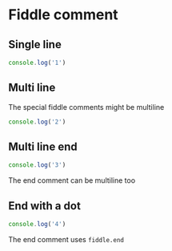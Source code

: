 # Fiddle comment

## Single line

<!-- fiddle First -->

```js
console.log('1')
```

<!-- fiddle-end -->

## Multi line

The special fiddle comments might be multiline

<!--
  fiddle
  title: The test
-->

```js
console.log('2')
```

<!-- fiddle-end -->

## Multi line end

<!--
  fiddle
  title: Another test
-->

```js
console.log('3')
```

The end comment can be multiline too

<!--
fiddle-end
-->

## End with a dot

<!--
  fiddle
  title: End comment uses dot
  skip: true
-->

```js
console.log('4')
```

The end comment uses `fiddle.end`

<!-- fiddle.end -->
